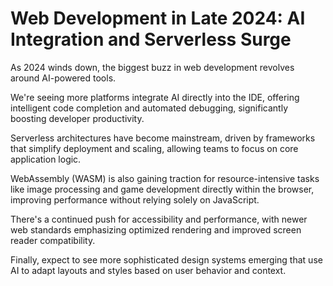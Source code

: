 # Web Development in Late 2024: AI Integration and Serverless Surge

As 2024 winds down, the biggest buzz in web development revolves around AI-powered tools.

We're seeing more platforms integrate AI directly into the IDE, offering intelligent code completion and automated debugging, significantly boosting developer productivity.

Serverless architectures have become mainstream, driven by frameworks that simplify deployment and scaling, allowing teams to focus on core application logic.

WebAssembly (WASM) is also gaining traction for resource-intensive tasks like image processing and game development directly within the browser, improving performance without relying solely on JavaScript.

There's a continued push for accessibility and performance, with newer web standards emphasizing optimized rendering and improved screen reader compatibility.

Finally, expect to see more sophisticated design systems emerging that use AI to adapt layouts and styles based on user behavior and context.
